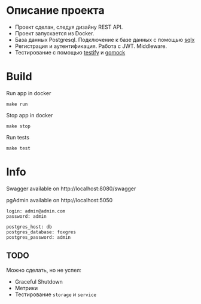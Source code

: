 # Описание проекта
- Проект сделан, следуя дизайну REST API.
- Проект запускается из Docker.
- База данных Postgresql. Подключение к базе данных с помощью <a href="https://github.com/jmoiron/sqlx">sqlx</a>
- Регистрация и аутентификация. Работа с JWT. Middleware.
- Тестирование с помощью <a href="https://github.com/stretchr/testify">testify</a> и <a href="https://github.com/golang/mock">gomock</a>


# Build
Run app in docker

    make run


Stop app in docker

    make stop
    
Run tests

    make test

# Info

Swagger available on http://localhost:8080/swagger

pgAdmin available on http://localhost:5050

```
login: admin@admin.com
password: admin

postgres_host: db
postgres_database: foxgres
postgres_password: admin
```

## TODO
Можно сделать, но не успел:
- Graceful Shutdown
- Метрики
- Тестирование `storage` и `service`